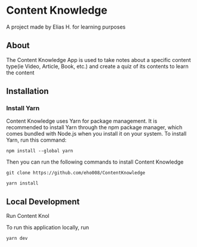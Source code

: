 # Content Knowledge

A project made by Elias H. for learning purposes

## About

The Content Knowledge App is used to take notes about a specific
content type(ie Video, Article, Book, etc.) and create a quiz of its contents
to learn the content

## Installation

### Install Yarn

Content Knowledge uses Yarn for package management. It is recommended to install
Yarn through the npm package manager, which comes bundled with Node.js when you
install it on your system. To install Yarn, run this command:

```
npm install --global yarn
```

Then you can run the following commands to install Content Knowledge

```
git clone https://github.com/eho008/ContentKnowledge

yarn install

```

## Local Development

Run Content Knol

To run this application locally, run

```
yarn dev
```
